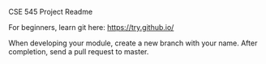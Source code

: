 CSE 545 Project Readme

For beginners, learn git here: https://try.github.io/

When developing your module, create a new branch with your name. After completion, send a pull request to master.
